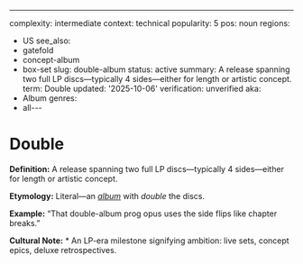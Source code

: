 ---
complexity: intermediate
context: technical
popularity: 5
pos: noun
regions:
- US
see_also:
- gatefold
- concept-album
- box-set
slug: double-album
status: active
summary: A release spanning two full LP discs—typically 4 sides—either for length
  or artistic concept.
term: Double
updated: '2025-10-06'
verification: unverified
aka:
- Album
genres:
- all---

# Double

**Definition:** A release spanning two full LP discs—typically 4 sides—either for length or artistic concept.

**Etymology:** Literal—an *[album](../a/album/)* with *double* the discs.

**Example:** “That double-album prog opus uses the side flips like chapter breaks.”

**Cultural Note:** * An LP-era milestone signifying ambition: live sets, concept epics, deluxe retrospectives.

